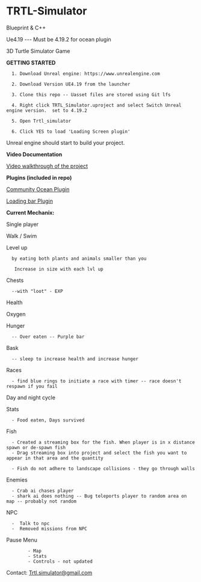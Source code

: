 # TRTL-Simulator

Blueprint & C++

Ue4.19 --- Must be 4.19.2 for ocean plugin

3D Turtle Simulator Game

**GETTING STARTED**
   
    
      1. Download Unreal engine: https://www.unrealengine.com
    
      2. Download Version UE4.19 from the launcher
   
      3. Clone this repo -- Uasset files are stored using Git lfs
   
      4. Right click TRTL_Simulator.uproject and select Switch Unreal engine version.  set to 4.19.2
   
      5. Open Trtl_simulator  
   
      6. Click YES to load 'Loading Screen plugin' 
   
  Unreal engine should start to build your project.
   
   **Video Documentation**
   
   [Video walkthrough of the project](https://www.youtube.com/watch?v=uy381ddwrX0&list=PLcgJXhEksRRKeoDOZR2d-w8NN4vp7U1iI)

**Plugins (included in repo)**

   [Community Ocean Plugin](https://github.com/UE4-OceanProject/OceanProject)
 
   [Loading bar Plugin](https://github.com/ue4plugins/LoadingScreen)
 
 
 
 **Current Mechanix:**
 
 Single player
 
 Walk / Swim
 
 Level up 
 
      by eating both plants and animals smaller than you 
 
       Increase in size with each lvl up
 
 Chests 
 
      --with "loot" - EXP
 
 Health
 
 Oxygen
 
 Hunger 
 
      -- Over eaten -- Purple bar
 
 Bask
 
      -- sleep to increase health and increase hunger
 
 Races 
 
      - find blue rings to initiate a race with timer -- race doesn't respawn if you fail
 
 Day and night cycle 
 
 Stats 
 
      - Food eaten, Days survived
 
 Fish 

      - Created a streaming box for the fish. When player is in x distance spawn or de-spawn fish
      - Drag streaming box into project and select the fish you want to appear in that area and the quantity
      
      - Fish do not adhere to landscape collisions - they go through walls
 
Enemies 
         
      - Crab ai chases player
      - shark ai does nothing -- Bug teleports player to random area on map -- probably not random
        
        
NPC 

      -  Talk to npc
      -  Removed missions from NPC
    
Pause Menu  

            - Map
            - Stats
            - Controls - not updated
          
   
Contact:
   Trtl.simulator@gmail.com
   
    
    
 
